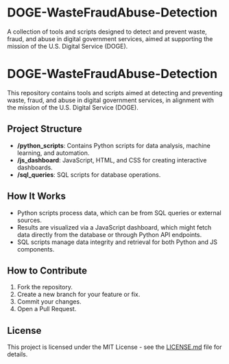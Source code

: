 # DOGE-WasteFraudAbuse-Detection
A collection of tools and scripts designed to detect and prevent waste, fraud, and abuse in digital government services, aimed at supporting the mission of the U.S. Digital Service (DOGE).

# DOGE-WasteFraudAbuse-Detection

This repository contains tools and scripts aimed at detecting and preventing waste, fraud, and abuse in digital government services, in alignment with the mission of the U.S. Digital Service (DOGE).

## Project Structure

- **/python_scripts**: Contains Python scripts for data analysis, machine learning, and automation.
- **/js_dashboard**: JavaScript, HTML, and CSS for creating interactive dashboards.
- **/sql_queries**: SQL scripts for database operations.

## How It Works

- Python scripts process data, which can be from SQL queries or external sources.
- Results are visualized via a JavaScript dashboard, which might fetch data directly from the database or through Python API endpoints.
- SQL scripts manage data integrity and retrieval for both Python and JS components.

## How to Contribute

1. Fork the repository.
2. Create a new branch for your feature or fix.
3. Commit your changes.
4. Open a Pull Request.

## License

This project is licensed under the MIT License - see the [LICENSE.md](LICENSE.md) file for details.
